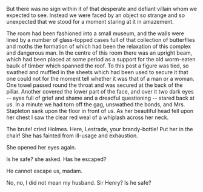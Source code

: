 But there was no sign within it of that desperate and defiant villain
whom we expected to see. Instead we were faced by an object so strange
and so unexpected that we stood for a moment staring at it in amazement.

The room had been fashioned into a small museum, and the walls were
lined by a number of glass-topped cases full of that collection of
butterflies and moths the formation of which had been the relaxation of
this complex and dangerous man. In the centre of this room there was an
upright beam, which had been placed at some period as a support for the
old worm-eaten baulk of timber which spanned the roof. To this post a
figure was tied, so swathed and muffled in the sheets which had been
used to secure it that one could not for the moment tell whether it was
that of a man or a woman. One towel passed round the throat and was
secured at the back of the pillar. Another covered the lower part of the
face, and over it two dark eyes -- eyes full of grief and shame and a
dreadful questioning -- stared back at us. In a minute we had torn off
the gag, unswathed the bonds, and Mrs. Stapleton sank upon the floor in
front of us. As her beautiful head fell upon her chest I saw the clear
red weal of a whiplash across her neck.

The brute! cried Holmes. Here, Lestrade, your brandy-bottle! Put
her in the chair! She has fainted from ill-usage and exhaustion.

She opened her eyes again.

Is he safe? she asked. Has he escaped?

He cannot escape us, madam.

No, no, I did not mean my husband. Sir Henry? Is he safe?
